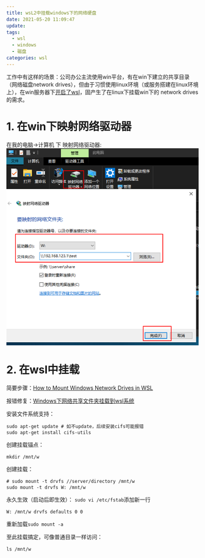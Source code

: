 ```yaml
---
title: wsL2中挂载windows下的网络硬盘
date: 2021-05-20 11:09:47
update: 
tags: 
  - wsl
  - windows
  - 磁盘
categories: wsl
---
```


工作中有这样的场景：公司办公主流使用win平台，有在win下建立的共享目录（网络磁盘network drives），但由于习惯使用linux环境（或服务搭建在linux环境上），在win服务器下[开启了wsl](https://blog.csdn.net/yushuzhen2008/article/details/104944579)，固产生了在linux下挂载win下的 network drives的需求。

# 1. 在win下映射网络驱动器
在我的电脑->计算机 下 映射网络驱动器:
![](../img/wsl/addNetDrive.png)

# 2. 在wsl中挂载
简要步骤：[How to Mount Windows Network Drives in WSL](https://www.public-health.uiowa.edu/it/support/kb48568/)

报错修复：[Windows下网络共享文件夹挂载到wsl系统](https://blog.csdn.net/The_Time_Runner/article/details/108555884)

安装文件系统支持：
```
sudo apt-get update # 如不update，后续安装cifs可能报错
sudo apt-get install cifs-utils
```

创建挂载锚点：
```
mkdir /mnt/w
```

创建挂载：
```
# sudo mount -t drvfs //server/directory /mnt/w
sudo mount -t drvfs W: /mnt/w
```

永久生效（启动后即生效）：
`sudo vi /etc/fstab`添加新一行
```
W: /mnt/w drvfs defaults 0 0
```
重新加载`sudo mount -a`


至此挂载搞定，可像普通目录一样访问：
```
ls /mnt/w
```